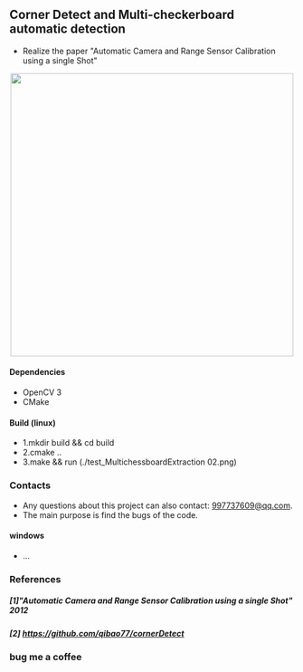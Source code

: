 ## Corner Detect and Multi-checkerboard automatic detection 
- Realize the paper "Automatic Camera and Range Sensor Calibration using a single Shot"

<p align="center">
<img src="result02.png" width="500"> 
</p>

#### Dependencies
- OpenCV 3 
- CMake
#### Build (linux)
- 1.mkdir build && cd build
- 2.cmake ..
- 3.make && run (./test_MultichessboardExtraction 02.png)
### Contacts
- Any questions about this project can also contact: 997737609@qq.com.
- The main purpose is find the bugs of the code.

#### windows 
- ...


### References
##### [1]"Automatic Camera and Range Sensor Calibration using a single Shot" 2012

##### [2] https://github.com/qibao77/cornerDetect

### bug me a coffee
<p align="center">
<img ![image](https://github.com/user-attachments/assets/e929f90d-581a-4e9b-893f-4996e912d22a) width="50"> 
</p>




